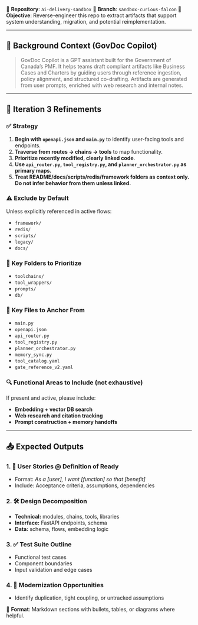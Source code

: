 📁 **Repository**: `ai-delivery-sandbox`
🌿 **Branch**: `sandbox-curious-falcon`
🎯 **Objective**: Reverse-engineer this repo to extract artifacts that support system understanding, migration, and potential reimplementation.

---

## 🧭 Background Context (GovDoc Copilot)
> GovDoc Copilot is a GPT assistant built for the Government of Canada’s PMF. It helps teams draft compliant artifacts like Business Cases and Charters by guiding users through reference ingestion, policy alignment, and structured co-drafting. Artifacts are generated from user prompts, enriched with web research and internal notes.

---

## 🔄 Iteration 3 Refinements

### ✅ Strategy
1. **Begin with `openapi.json` and `main.py`** to identify user-facing tools and endpoints.
2. **Traverse from routes → chains → tools** to map functionality.
3. **Prioritize recently modified, clearly linked code**.
4. **Use `api_router.py`, `tool_registry.py`, and `planner_orchestrator.py` as primary maps.**
5. **Treat README/docs/scripts/redis/framework folders as context only. Do not infer behavior from them unless linked.**

### ⚠️ Exclude by Default
Unless explicitly referenced in active flows:
- `framework/`
- `redis/`
- `scripts/`
- `legacy/`
- `docs/`

### 📁 Key Folders to Prioritize
- `toolchains/`
- `tool_wrappers/`
- `prompts/`
- `db/`

### 📄 Key Files to Anchor From
- `main.py`
- `openapi.json`
- `api_router.py`
- `tool_registry.py`
- `planner_orchestrator.py`
- `memory_sync.py`
- `tool_catalog.yaml`
- `gate_reference_v2.yaml`

### 🔍 Functional Areas to Include (not exhaustive)
If present and active, please include:
- **Embedding + vector DB search**
- **Web research and citation tracking**
- **Prompt construction + memory handoffs**

---

## 📤 Expected Outputs

### 1. 🧾 User Stories @ Definition of Ready
- Format: *As a [user], I want [function] so that [benefit]*
- Include: Acceptance criteria, assumptions, dependencies

### 2. 🛠️ Design Decomposition
- **Technical:** modules, chains, tools, libraries
- **Interface:** FastAPI endpoints, schema
- **Data:** schema, flows, embedding logic

### 3. ✅ Test Suite Outline
- Functional test cases
- Component boundaries
- Input validation and edge cases

### 4. 🧭 Modernization Opportunities
- Identify duplication, tight coupling, or untracked assumptions

📝 **Format**: Markdown sections with bullets, tables, or diagrams where helpful.